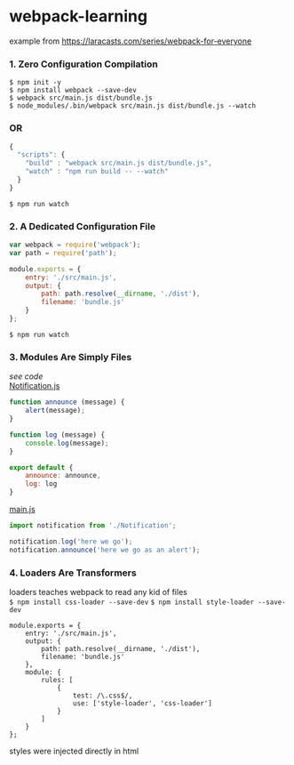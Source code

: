 # webpack-learning
example from https://laracasts.com/series/webpack-for-everyone  
### 1. Zero Configuration Compilation
`$ npm init -y`  
`$ npm install webpack --save-dev`  
`$ webpack src/main.js dist/bundle.js`  
`$ node_modules/.bin/webpack src/main.js dist/bundle.js --watch`  
### OR
```javascript
{
  "scripts": {
    "build" : "webpack src/main.js dist/bundle.js",
    "watch" : "npm run build -- --watch" 
  }
}
```
`$ npm run watch`
### 2. A Dedicated Configuration File
```javascript
var webpack = require('webpack');
var path = require('path');

module.exports = {
    entry: './src/main.js',
    output: {
        path: path.resolve(__dirname, './dist'),
        filename: 'bundle.js'
    }
};
```
`$ npm run watch`
### 3. Modules Are Simply Files
*see code*  
[Notification.js](https://github.com/val-fom/webpack-learning/blob/b1246b08dc664e6fe315118f9172a8ded5d20ba8/src/Notification.js)  
```javascript
function announce (message) {
	alert(message);
}

function log (message) {
	console.log(message);
}

export default {
	announce: announce,
	log: log
}
```
[main.js](https://github.com/val-fom/webpack-learning/blob/b1246b08dc664e6fe315118f9172a8ded5d20ba8/src/main.js)
```javascript
import notification from './Notification';

notification.log('here we go');
notification.announce('here we go as an alert');
```
### 4. Loaders Are Transformers
loaders teaches webpack to read any kid of files   
`$ npm install css-loader --save-dev`
`$ npm install style-loader --save-dev`

```jawascript
module.exports = {
	entry: './src/main.js',
	output: {
		path: path.resolve(__dirname, './dist'),
		filename: 'bundle.js'
	},
	module: {
		rules: [
			{
				test: /\.css$/,
				use: ['style-loader', 'css-loader']
			}
		]
	}
};
```
styles were injected directly in html

